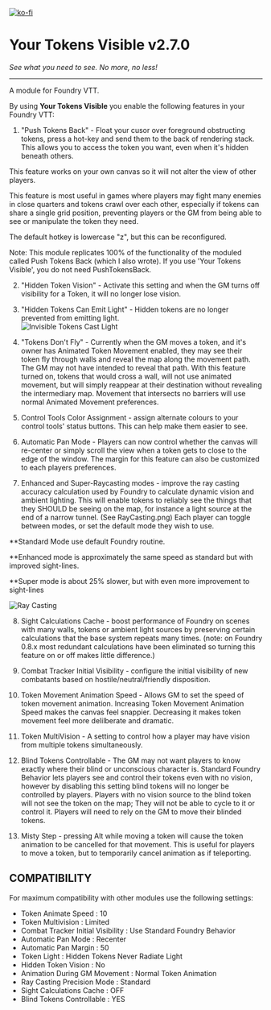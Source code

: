 [![ko-fi](https://ko-fi.com/img/githubbutton_sm.svg)](https://ko-fi.com/davidzvekic)
# Your Tokens Visible v2.7.0
*See what you need to see. No more, no less!*
***
A module for Foundry VTT.

By using **Your Tokens Visible** you enable the following features in your Foundry VTT:

1. "Push Tokens Back" - Float your cusor over foreground obstructing tokens, press a hot-key and send them to the back of rendering stack. This allows you to access the token you want, even when it's hidden beneath others.

This feature works on your own canvas so it will not alter the view of other players.
 
This feature is most useful in games where players may fight many enemies in close quarters and tokens crawl over each other, especially if tokens can share a single grid position,  preventing players or the GM from being able to see or manipulate the token they need.

The default hotkey is lowercase "z", but this can be reconfigured.

Note: This module replicates 100% of the functionality of the moduled called Push Tokens Back (which I also wrote). If you use 'Your Tokens Visible', you do not need PushTokensBack.

2. "Hidden Token Vision" - Activate this setting and when the GM turns off visibility for a Token, it will no longer lose vision. 

3. "Hidden Tokens Can Emit Light" - Hidden tokens are no longer prevented from emitting light.  
![Invisible Tokens Cast Light](TokensVisible.gif)

4. "Tokens Don't Fly" - Currently when the GM moves a token, and it's owner has Animated Token Movement enabled, they may see their token fly through walls and reveal the map along the movement path.  The GM may not have intended to reveal that path.  With this feature turned on, tokens that would cross a wall, will not use animated movement, but will simply  reappear at their destination without revealing the intermediary map.  Movement that intersects no barriers will use normal Animated Movement preferences.

5. Control Tools Color Assignment - assign alternate colours to your control tools' status buttons. This can help make them easier to see. 

6. Automatic Pan Mode - Players can now control whether the canvas will re-center or simply scroll the view when a token gets to close to the edge of the window. The margin for this feature can also be customized to each players preferences.

7. Enhanced and Super-Raycasting modes - improve the ray casting accuracy calculation used by Foundry to calculate dynamic vision and ambient lighting. This will enable tokens to reliably see the things that they SHOULD be seeing on the map, for instance a light source at the end of a narrow tunnel. (See RayCasting.png) Each player can toggle between modes, or set the default mode they wish to use.

**Standard Mode use default Foundry routine.

**Enhanced mode is approximately the same speed as standard but with improved sight-lines.

**Super mode is about 25% slower, but with even more improvement to sight-lines

![Ray Casting](RayCasting.png)

8. Sight Calculations Cache - boost performance of Foundry on scenes with many walls, tokens or ambient light sources by preserving certain calculations that the base system repeats many times. (note: on Foundry 0.8.x most redundant calculations have been eliminated so turning this feature on or off makes little difference.)

9. Combat Tracker Initial Visibility - configure the initial visibility of new combatants based on hostile/neutral/friendly disposition. 

10. Token Movement Animation Speed - Allows GM to set the speed of token movement animation.  Increasing Token Movement Animation Speed makes the canvas feel snappier. Decreasing it makes token movement feel more delilberate and dramatic.

11. Token MultiVision - A setting to control how a player may have vision from multiple tokens simultaneously.  

12. Blind Tokens Controllable - The GM may not want players to know exactly where their blind or unconscious character is.  Standard Foundry Behavior lets players see and control their tokens even with no vision, however by disabling this setting blind tokens will no longer be controlled by players. Players with no vision source to the blind token will not see the token on the map; They will not be able to cycle to it or control it. Players will need to rely on the GM to move their blinded tokens.  

13. Misty Step - pressing Alt while moving a token will cause the token animation to be cancelled for that movement. This is useful for players to move a token, but to temporarily cancel animation as if teleporting.  



## COMPATIBILITY

For maximum compatibility with other modules use the following settings:

- Token Animate Speed : 10
- Token Multivision   : Limited
- Combat Tracker Initial Visibility : Use Standard Foundry Behavior
- Automatic Pan Mode : Recenter
- Automatic Pan Margin : 50
- Token Light : Hidden Tokens Never Radiate Light
- Hidden Token Vision : No
- Animation During GM Movement : Normal Token Animation
- Ray Casting Precision Mode : Standard
- Sight Calculations Cache : OFF
- Blind Tokens Controllable : YES









